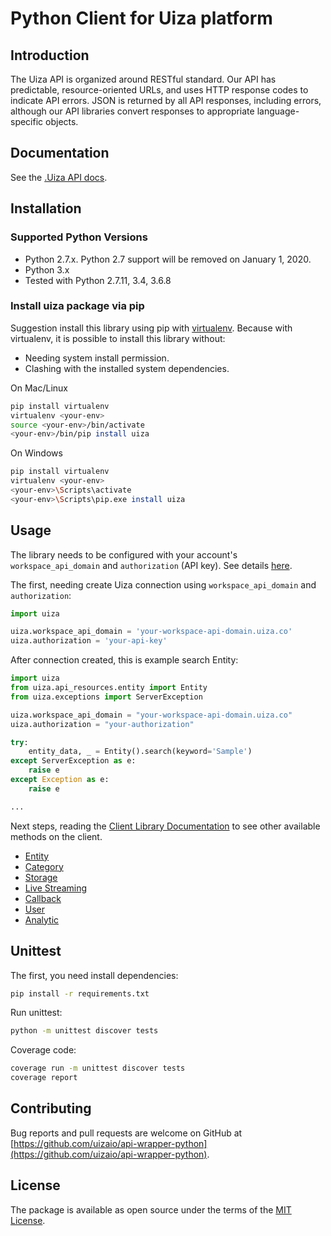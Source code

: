 # Python Client for Uiza platform

## Introduction

The Uiza API is organized around RESTful standard. Our API has predictable, resource-oriented URLs, and uses HTTP response codes to indicate API errors. JSON is returned by all API responses, including errors, although our API libraries convert responses to appropriate language-specific objects.

## Documentation

See the [.Uiza API docs](https://docs.uiza.io/).

## Installation

### Supported Python Versions

- Python 2.7.x. Python 2.7 support will be removed on January 1, 2020.
- Python 3.x
- Tested with Python 2.7.11, 3.4, 3.6.8

### Install uiza package via pip

Suggestion install this library using pip with [virtualenv](https://virtualenv.pypa.io/en/latest/). Because with virtualenv, it is possible to install this library without:

- Needing system install permission.
- Clashing with the installed system dependencies.

On Mac/Linux

```bash
pip install virtualenv
virtualenv <your-env>
source <your-env>/bin/activate
<your-env>/bin/pip install uiza
```

On Windows

```bash
pip install virtualenv
virtualenv <your-env>
<your-env>\Scripts\activate
<your-env>\Scripts\pip.exe install uiza
```

## Usage

The library needs to be configured with your account's `workspace_api_domain` and `authorization` (API key).
See details [here](https://docs.uiza.io/#authentication).

The first, needing create Uiza connection using `workspace_api_domain` and `authorization`:

```python
import uiza

uiza.workspace_api_domain = 'your-workspace-api-domain.uiza.co'
uiza.authorization = 'your-api-key'

``` 

After connection created, this is example search Entity:

```python
import uiza
from uiza.api_resources.entity import Entity
from uiza.exceptions import ServerException

uiza.workspace_api_domain = "your-workspace-api-domain.uiza.co"
uiza.authorization = "your-authorization"

try:
    entity_data, _ = Entity().search(keyword='Sample')
except ServerException as e:
    raise e
except Exception as e:
    raise e

...

```

Next steps, reading the [Client Library Documentation]() to see other available methods on the client.

- [Entity](https://github.com/uizaio/api-wrapper-python/blob/master/docs/entity.md)
- [Category](https://github.com/uizaio/api-wrapper-python/blob/master/docs/category.md)
- [Storage](https://github.com/uizaio/api-wrapper-python/blob/master/docs/storage.md)
- [Live Streaming](https://github.com/uizaio/api-wrapper-python/blob/master/docs/callback.md)
- [Callback](https://github.com/uizaio/api-wrapper-python/blob/master/docs/category.md)
- [User](https://github.com/uizaio/api-wrapper-python/blob/master/docs/user.md)
- [Analytic](https://github.com/uizaio/api-wrapper-python/blob/master/docs/analytic.md)

## Unittest

The first, you need install dependencies:

```bash
pip install -r requirements.txt
```

Run unittest:

```bash
python -m unittest discover tests
```

Coverage code:

```bash
coverage run -m unittest discover tests
coverage report
``` 


## Contributing

Bug reports and pull requests are welcome on GitHub at [https://github.com/uizaio/api-wrapper-python](https://github.com/uizaio/api-wrapper-python).

## License

The package is available as open source under the terms of the [MIT License](https://choosealicense.com/licenses/mit/).
